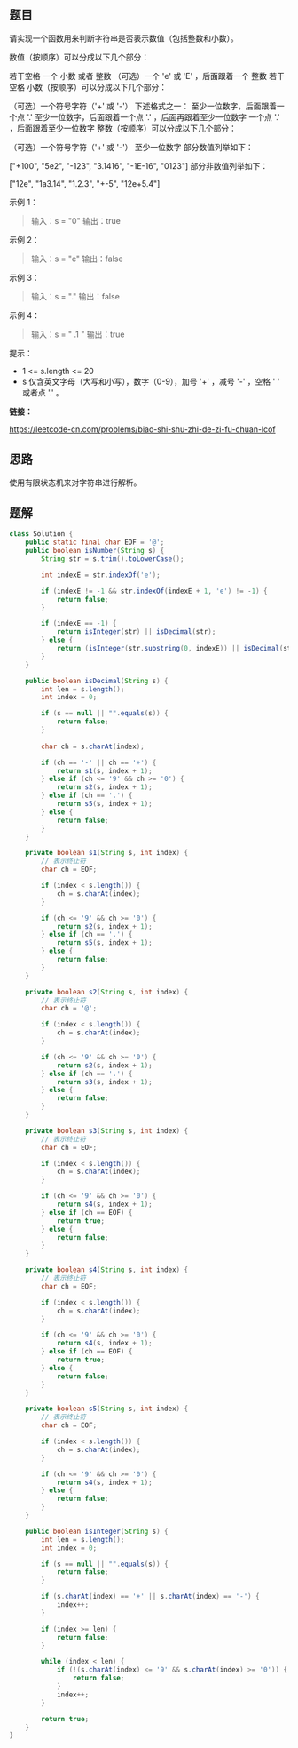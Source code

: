## 题目

请实现一个函数用来判断字符串是否表示数值（包括整数和小数）。

数值（按顺序）可以分成以下几个部分：

若干空格
一个 小数 或者 整数
（可选）一个 'e' 或 'E' ，后面跟着一个 整数
若干空格
小数（按顺序）可以分成以下几个部分：

（可选）一个符号字符（'+' 或 '-'）
下述格式之一：
至少一位数字，后面跟着一个点 '.'
至少一位数字，后面跟着一个点 '.' ，后面再跟着至少一位数字
一个点 '.' ，后面跟着至少一位数字
整数（按顺序）可以分成以下几个部分：

（可选）一个符号字符（'+' 或 '-'）
至少一位数字
部分数值列举如下：

["+100", "5e2", "-123", "3.1416", "-1E-16", "0123"]
部分非数值列举如下：

["12e", "1a3.14", "1.2.3", "+-5", "12e+5.4"]


示例 1：

> 输入：s = "0"
> 输出：true

示例 2：

> 输入：s = "e"
> 输出：false

示例 3：

> 输入：s = "."
> 输出：false

示例 4：

> 输入：s = "    .1  "
> 输出：true


提示：

* 1 <= s.length <= 20
* s 仅含英文字母（大写和小写），数字（0-9），加号 '+' ，减号 '-' ，空格 ' ' 或者点 '.' 。

**链接：**

https://leetcode-cn.com/problems/biao-shi-shu-zhi-de-zi-fu-chuan-lcof

## 思路

使用有限状态机来对字符串进行解析。

## 题解

```java
class Solution {
    public static final char EOF = '@';
    public boolean isNumber(String s) {
        String str = s.trim().toLowerCase();

        int indexE = str.indexOf('e');

        if (indexE != -1 && str.indexOf(indexE + 1, 'e') != -1) {
            return false;
        }

        if (indexE == -1) {
            return isInteger(str) || isDecimal(str);
        } else {
            return (isInteger(str.substring(0, indexE)) || isDecimal(str.substring(0, indexE))) && isInteger(str.substring(indexE + 1, str.length()));
        }
    }

    public boolean isDecimal(String s) {
        int len = s.length();
        int index = 0;

        if (s == null || "".equals(s)) {
            return false;
        }
        
        char ch = s.charAt(index);

        if (ch == '-' || ch == '+') {
            return s1(s, index + 1);
        } else if (ch <= '9' && ch >= '0') {
            return s2(s, index + 1);
        } else if (ch == '.') {
            return s5(s, index + 1);
        } else {
            return false;
        }
    }

    private boolean s1(String s, int index) {
        // 表示终止符
        char ch = EOF;

        if (index < s.length()) {
            ch = s.charAt(index);
        }

        if (ch <= '9' && ch >= '0') {
            return s2(s, index + 1);
        } else if (ch == '.') {
            return s5(s, index + 1);
        } else {
            return false;
        }
    }

    private boolean s2(String s, int index) {
        // 表示终止符
        char ch = '@';

        if (index < s.length()) {
            ch = s.charAt(index);
        }

        if (ch <= '9' && ch >= '0') {
            return s2(s, index + 1);
        } else if (ch == '.') {
            return s3(s, index + 1);
        } else {
            return false;
        }
    }

    private boolean s3(String s, int index) {
        // 表示终止符
        char ch = EOF;

        if (index < s.length()) {
            ch = s.charAt(index);
        }

        if (ch <= '9' && ch >= '0') {
            return s4(s, index + 1);
        } else if (ch == EOF) {
            return true;
        } else {
            return false;
        }
    }

    private boolean s4(String s, int index) {
        // 表示终止符
        char ch = EOF;

        if (index < s.length()) {
            ch = s.charAt(index);
        }

        if (ch <= '9' && ch >= '0') {
            return s4(s, index + 1);
        } else if (ch == EOF) {
            return true;
        } else {
            return false;
        }
    }

    private boolean s5(String s, int index) {
        // 表示终止符
        char ch = EOF;

        if (index < s.length()) {
            ch = s.charAt(index);
        }

        if (ch <= '9' && ch >= '0') {
            return s4(s, index + 1);
        } else {
            return false;
        }
    }

    public boolean isInteger(String s) {
        int len = s.length();
        int index = 0;

        if (s == null || "".equals(s)) {
            return false;
        }

        if (s.charAt(index) == '+' || s.charAt(index) == '-') {
            index++;
        }

        if (index >= len) {
            return false;
        }

        while (index < len) {
            if (!(s.charAt(index) <= '9' && s.charAt(index) >= '0')) {
                return false;
            }
            index++;
        }

        return true;
    }
}
```

